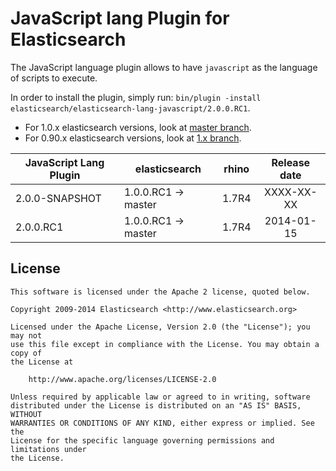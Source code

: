 JavaScript lang Plugin for Elasticsearch
==================================

The JavaScript language plugin allows to have `javascript` as the language of scripts to execute.

In order to install the plugin, simply run: `bin/plugin -install elasticsearch/elasticsearch-lang-javascript/2.0.0.RC1`.

* For 1.0.x elasticsearch versions, look at [master branch](https://github.com/elasticsearch/elasticsearch-lang-javascript/tree/master).
* For 0.90.x elasticsearch versions, look at [1.x branch](https://github.com/elasticsearch/elasticsearch-lang-javascript/tree/1.x).

|   JavaScript Lang Plugin    |    elasticsearch    |  rhino   | Release date |
|-----------------------------|---------------------|----------|:------------:|
| 2.0.0-SNAPSHOT              | 1.0.0.RC1 -> master |  1.7R4   |  XXXX-XX-XX  |
| 2.0.0.RC1                   | 1.0.0.RC1 -> master |  1.7R4   |  2014-01-15  |

License
-------

    This software is licensed under the Apache 2 license, quoted below.

    Copyright 2009-2014 Elasticsearch <http://www.elasticsearch.org>

    Licensed under the Apache License, Version 2.0 (the "License"); you may not
    use this file except in compliance with the License. You may obtain a copy of
    the License at

        http://www.apache.org/licenses/LICENSE-2.0

    Unless required by applicable law or agreed to in writing, software
    distributed under the License is distributed on an "AS IS" BASIS, WITHOUT
    WARRANTIES OR CONDITIONS OF ANY KIND, either express or implied. See the
    License for the specific language governing permissions and limitations under
    the License.
